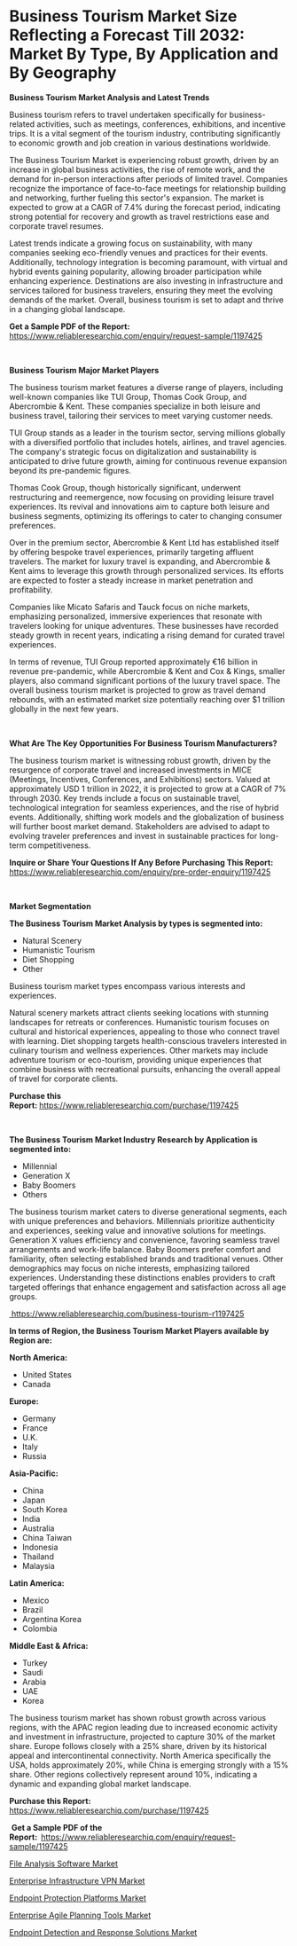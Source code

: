<p><h1>Business Tourism Market Size Reflecting a Forecast Till 2032: Market By Type, By Application and By Geography</h1></p><p><strong>Business Tourism Market Analysis and Latest Trends</strong></p>
<p><p>Business tourism refers to travel undertaken specifically for business-related activities, such as meetings, conferences, exhibitions, and incentive trips. It is a vital segment of the tourism industry, contributing significantly to economic growth and job creation in various destinations worldwide.</p><p>The Business Tourism Market is experiencing robust growth, driven by an increase in global business activities, the rise of remote work, and the demand for in-person interactions after periods of limited travel. Companies recognize the importance of face-to-face meetings for relationship building and networking, further fueling this sector's expansion. The market is expected to grow at a CAGR of 7.4% during the forecast period, indicating strong potential for recovery and growth as travel restrictions ease and corporate travel resumes.</p><p>Latest trends indicate a growing focus on sustainability, with many companies seeking eco-friendly venues and practices for their events. Additionally, technology integration is becoming paramount, with virtual and hybrid events gaining popularity, allowing broader participation while enhancing experience. Destinations are also investing in infrastructure and services tailored for business travelers, ensuring they meet the evolving demands of the market. Overall, business tourism is set to adapt and thrive in a changing global landscape.</p></p>
<p><strong>Get a Sample PDF of the Report:&nbsp;</strong> <a href="https://www.reliableresearchiq.com/enquiry/request-sample/1197425?utm_campaign=120&utm_medium=2&utm_source=Github&utm_content=ia&utm_term=09032025&utm_id=business-tourism">https://www.reliableresearchiq.com/enquiry/request-sample/1197425</a></p>
<p>&nbsp;</p>
<p><strong>Business Tourism Major Market Players</strong></p>
<p><p>The business tourism market features a diverse range of players, including well-known companies like TUI Group, Thomas Cook Group, and Abercrombie & Kent. These companies specialize in both leisure and business travel, tailoring their services to meet varying customer needs.</p><p>TUI Group stands as a leader in the tourism sector, serving millions globally with a diversified portfolio that includes hotels, airlines, and travel agencies. The company's strategic focus on digitalization and sustainability is anticipated to drive future growth, aiming for continuous revenue expansion beyond its pre-pandemic figures.</p><p>Thomas Cook Group, though historically significant, underwent restructuring and reemergence, now focusing on providing leisure travel experiences. Its revival and innovations aim to capture both leisure and business segments, optimizing its offerings to cater to changing consumer preferences.</p><p>Over in the premium sector, Abercrombie & Kent Ltd has established itself by offering bespoke travel experiences, primarily targeting affluent travelers. The market for luxury travel is expanding, and Abercrombie & Kent aims to leverage this growth through personalized services. Its efforts are expected to foster a steady increase in market penetration and profitability.</p><p>Companies like Micato Safaris and Tauck focus on niche markets, emphasizing personalized, immersive experiences that resonate with travelers looking for unique adventures. These businesses have recorded steady growth in recent years, indicating a rising demand for curated travel experiences.</p><p>In terms of revenue, TUI Group reported approximately €16 billion in revenue pre-pandemic, while Abercrombie & Kent and Cox & Kings, smaller players, also command significant portions of the luxury travel space. The overall business tourism market is projected to grow as travel demand rebounds, with an estimated market size potentially reaching over $1 trillion globally in the next few years.</p></p>
<p>&nbsp;</p>
<p><strong>What Are The Key Opportunities For Business Tourism Manufacturers?</strong></p>
<p><p>The business tourism market is witnessing robust growth, driven by the resurgence of corporate travel and increased investments in MICE (Meetings, Incentives, Conferences, and Exhibitions) sectors. Valued at approximately USD 1 trillion in 2022, it is projected to grow at a CAGR of 7% through 2030. Key trends include a focus on sustainable travel, technological integration for seamless experiences, and the rise of hybrid events. Additionally, shifting work models and the globalization of business will further boost market demand. Stakeholders are advised to adapt to evolving traveler preferences and invest in sustainable practices for long-term competitiveness.</p></p>
<p><strong>Inquire or Share Your Questions If Any Before Purchasing This Report:</strong> <a href="https://www.reliableresearchiq.com/enquiry/pre-order-enquiry/1197425?utm_campaign=120&utm_medium=2&utm_source=Github&utm_content=ia&utm_term=09032025&utm_id=business-tourism">https://www.reliableresearchiq.com/enquiry/pre-order-enquiry/1197425</a></p>
<p>&nbsp;</p>
<p><strong>Market Segmentation</strong></p>
<p><strong>The Business Tourism Market Analysis by types is segmented into:</strong></p>
<p><ul><li>Natural Scenery</li><li>Humanistic Tourism</li><li>Diet Shopping</li><li>Other</li></ul></p>
<p><p>Business tourism market types encompass various interests and experiences. </p><p>Natural scenery markets attract clients seeking locations with stunning landscapes for retreats or conferences. Humanistic tourism focuses on cultural and historical experiences, appealing to those who connect travel with learning. Diet shopping targets health-conscious travelers interested in culinary tourism and wellness experiences. Other markets may include adventure tourism or eco-tourism, providing unique experiences that combine business with recreational pursuits, enhancing the overall appeal of travel for corporate clients.</p></p>
<p><strong>Purchase this Report:&nbsp;</strong><a href="https://www.reliableresearchiq.com/purchase/1197425?utm_campaign=120&utm_medium=2&utm_source=Github&utm_content=ia&utm_term=09032025&utm_id=business-tourism">https://www.reliableresearchiq.com/purchase/1197425</a></p>
<p>&nbsp;</p>
<p><strong>The Business Tourism Market Industry Research by Application is segmented into:</strong></p>
<p><ul><li>Millennial</li><li>Generation X</li><li>Baby Boomers</li><li>Others</li></ul></p>
<p><p>The business tourism market caters to diverse generational segments, each with unique preferences and behaviors. Millennials prioritize authenticity and experiences, seeking value and innovative solutions for meetings. Generation X values efficiency and convenience, favoring seamless travel arrangements and work-life balance. Baby Boomers prefer comfort and familiarity, often selecting established brands and traditional venues. Other demographics may focus on niche interests, emphasizing tailored experiences. Understanding these distinctions enables providers to craft targeted offerings that enhance engagement and satisfaction across all age groups.</p></p>
<p><a href="https://www.reliableresearchiq.com/business-tourism-r1197425?utm_campaign=120&utm_medium=2&utm_source=Github&utm_content=ia&utm_term=09032025&utm_id=business-tourism">&nbsp;https://www.reliableresearchiq.com/business-tourism-r1197425</a></p>
<p><strong>In terms of Region, the Business Tourism Market Players available by Region are:</strong></p>
<p>
    <p> <strong> North America: </strong>
        <ul>
            <li>United States</li>
            <li>Canada</li>
        </ul>
        </p> 
    <p> <strong> Europe: </strong>
        <ul>
            <li>Germany</li>
            <li>France</li>
            <li>U.K.</li>
            <li>Italy</li>
            <li>Russia</li>
        </ul>
        </p> 
    <p> <strong> Asia-Pacific: </strong>
        <ul>
            <li>China</li>
            <li>Japan</li>
            <li>South Korea</li>
            <li>India</li>
            <li>Australia</li>
            <li>China Taiwan</li>
            <li>Indonesia</li>
            <li>Thailand</li>
            <li>Malaysia</li>
        </ul>
        </p> 
    <p> <strong> Latin America: </strong>
        <ul>
            <li>Mexico</li>
            <li>Brazil</li>
            <li>Argentina Korea</li>
            <li>Colombia</li>
        </ul>
        </p> 
    <p> <strong> Middle East & Africa: </strong>
        <ul>
            <li>Turkey</li>
            <li>Saudi</li>
            <li>Arabia</li>
            <li>UAE</li>
            <li>Korea</li>
        </ul>
    </p>
    </p>
<p><p>The business tourism market has shown robust growth across various regions, with the APAC region leading due to increased economic activity and investment in infrastructure, projected to capture 30% of the market share. Europe follows closely with a 25% share, driven by its historical appeal and intercontinental connectivity. North America specifically the USA, holds approximately 20%, while China is emerging strongly with a 15% share. Other regions collectively represent around 10%, indicating a dynamic and expanding global market landscape.</p></p>
<p><strong>Purchase this Report: </strong><a href="https://www.reliableresearchiq.com/purchase/1197425?utm_campaign=120&utm_medium=2&utm_source=Github&utm_content=ia&utm_term=09032025&utm_id=business-tourism">https://www.reliableresearchiq.com/purchase/1197425</a></p>
<p>&nbsp;<strong>Get a Sample PDF of the Report:&nbsp;&nbsp;</strong><a href="https://www.reliableresearchiq.com/enquiry/request-sample/1197425?utm_campaign=120&utm_medium=2&utm_source=Github&utm_content=ia&utm_term=09032025&utm_id=business-tourism">https://www.reliableresearchiq.com/enquiry/request-sample/1197425</a></p>
<p><strong></strong></p>
<p><p><a href="https://github.com/laverkyllozc/Market-Research-Report-List-1/blob/main/file-analysis-software-market.md?utm_campaign=120&utm_medium=2&utm_source=Github&utm_content=ia&utm_term=09032025&utm_id=business-tourism">File Analysis Software Market</a></p><p><a href="https://github.com/puttslukis59/Market-Research-Report-List-1/blob/main/enterprise-infrastructure-vpn-market.md?utm_campaign=120&utm_medium=2&utm_source=Github&utm_content=ia&utm_term=09032025&utm_id=business-tourism">Enterprise Infrastructure VPN Market</a></p><p><a href="https://github.com/foddekampo/Market-Research-Report-List-1/blob/main/endpoint-protection-platforms-market.md?utm_campaign=120&utm_medium=2&utm_source=Github&utm_content=ia&utm_term=09032025&utm_id=business-tourism">Endpoint Protection Platforms Market</a></p><p><a href="https://github.com/furnoirons9e/Market-Research-Report-List-1/blob/main/enterprise-agile-planning-tools-market.md?utm_campaign=120&utm_medium=2&utm_source=Github&utm_content=ia&utm_term=09032025&utm_id=business-tourism">Enterprise Agile Planning Tools Market</a></p><p><a href="https://github.com/saribuissawi/Market-Research-Report-List-1/blob/main/endpoint-detection-and-response-solutions-market.md?utm_campaign=120&utm_medium=2&utm_source=Github&utm_content=ia&utm_term=09032025&utm_id=business-tourism">Endpoint Detection and Response Solutions Market</a></p></p>